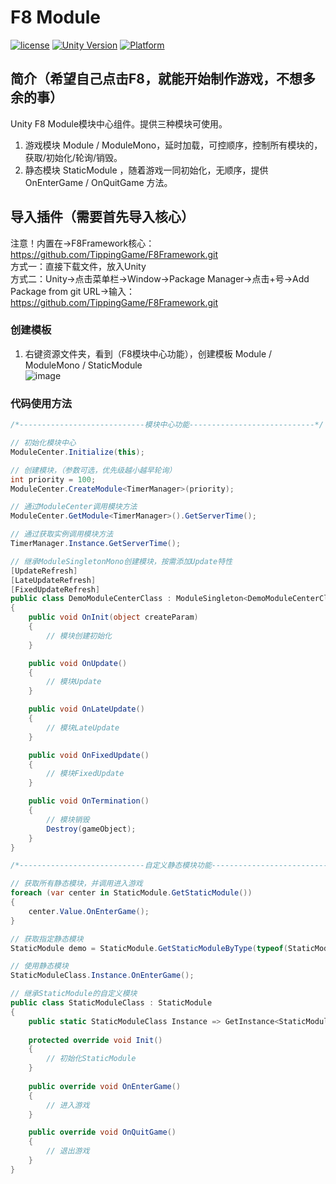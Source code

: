 # F8 Module

[![license](http://img.shields.io/badge/license-MIT-green.svg)](https://opensource.org/licenses/MIT)
[![Unity Version](https://img.shields.io/badge/unity-2021.3.15f1-blue)](https://unity.com)
[![Platform](https://img.shields.io/badge/platform-Win%20%7C%20Android%20%7C%20iOS%20%7C%20Mac%20%7C%20Linux%20%7C%20WebGL-orange)]()

## 简介（希望自己点击F8，就能开始制作游戏，不想多余的事）
Unity F8 Module模块中心组件。提供三种模块可使用。
1. 游戏模块 Module / ModuleMono，延时加载，可控顺序，控制所有模块的，获取/初始化/轮询/销毁。
2. 静态模块 StaticModule ，随着游戏一同初始化，无顺序，提供 OnEnterGame / OnQuitGame 方法。

## 导入插件（需要首先导入核心）
注意！内置在->F8Framework核心：https://github.com/TippingGame/F8Framework.git  
方式一：直接下载文件，放入Unity  
方式二：Unity->点击菜单栏->Window->Package Manager->点击+号->Add Package from git URL->输入：https://github.com/TippingGame/F8Framework.git

### 创建模板

1. 右键资源文件夹，看到（F8模块中心功能），创建模板 Module / ModuleMono / StaticModule  
   ![image](https://tippinggame-1257018413.cos.ap-guangzhou.myqcloud.com/TippingGame/Module/ui_20240302154204.png)
### 代码使用方法
```C#
/*----------------------------模块中心功能----------------------------*/

// 初始化模块中心
ModuleCenter.Initialize(this);

// 创建模块，（参数可选，优先级越小越早轮询）
int priority = 100;
ModuleCenter.CreateModule<TimerManager>(priority);

// 通过ModuleCenter调用模块方法
ModuleCenter.GetModule<TimerManager>().GetServerTime();

// 通过获取实例调用模块方法
TimerManager.Instance.GetServerTime();

// 继承ModuleSingletonMono创建模块，按需添加Update特性
[UpdateRefresh]
[LateUpdateRefresh]
[FixedUpdateRefresh]
public class DemoModuleCenterClass : ModuleSingleton<DemoModuleCenterClass>, IModule
{
    public void OnInit(object createParam)
    {
        // 模块创建初始化
    }

    public void OnUpdate()
    {
        // 模块Update
    }

    public void OnLateUpdate()
    {
        // 模块LateUpdate
    }

    public void OnFixedUpdate()
    {
        // 模块FixedUpdate
    }

    public void OnTermination()
    {
        // 模块销毁
        Destroy(gameObject);
    }
}

/*----------------------------自定义静态模块功能----------------------------*/

// 获取所有静态模块，并调用进入游戏
foreach (var center in StaticModule.GetStaticModule())
{
    center.Value.OnEnterGame();
}

// 获取指定静态模块
StaticModule demo = StaticModule.GetStaticModuleByType(typeof(StaticModuleClass));

// 使用静态模块
StaticModuleClass.Instance.OnEnterGame();

// 继承StaticModule的自定义模块
public class StaticModuleClass : StaticModule
{
    public static StaticModuleClass Instance => GetInstance<StaticModuleClass>();
    
    protected override void Init()
    {
        // 初始化StaticModule
    }
        
    public override void OnEnterGame()
    {
        // 进入游戏
    }

    public override void OnQuitGame()
    {
        // 退出游戏
    }
}
```


